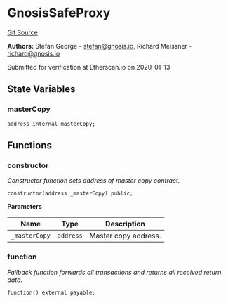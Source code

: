 # GnosisSafeProxy
[Git Source](https://github.com/maticnetwork/contracts/blob/155f729fd8db0676297384375468d4d45b8aa44e/contracts/common/gnosis/GnosisSafeProxy.sol)

**Authors:**
Stefan George - <stefan@gnosis.io>, Richard Meissner - <richard@gnosis.io>

Submitted for verification at Etherscan.io on 2020-01-13


## State Variables
### masterCopy

```solidity
address internal masterCopy;
```


## Functions
### constructor

*Constructor function sets address of master copy contract.*


```solidity
constructor(address _masterCopy) public;
```
**Parameters**

|Name|Type|Description|
|----|----|-----------|
|`_masterCopy`|`address`|Master copy address.|


### function

*Fallback function forwards all transactions and returns all received return data.*


```solidity
function() external payable;
```

